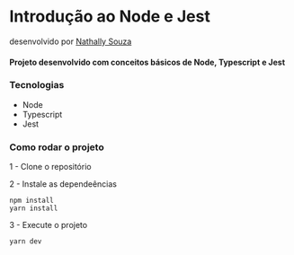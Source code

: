 # Introdução ao Node e Jest
desenvolvido por [Nathally Souza](https://github.com/nathyts)

#### Projeto desenvolvido com conceitos básicos de Node, Typescript e Jest

### Tecnologias
- Node
- Typescript
- Jest

### Como rodar o projeto

1 - Clone o repositório

2 - Instale as dependeências
    
    npm install
    yarn install

3 - Execute o projeto

    yarn dev